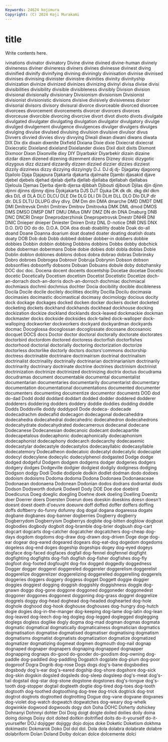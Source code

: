 ```yaml
---
Keywords: 24624 kojimura
Copyright: (C) 2024 Koji Murakami
---
```


# title

Write contents here.



ivinations divinator divinatory Divine divine divined divine-human
divinely divineness diviner divineress diviners divines divinesse divinest diving divinified
divinify divinifying divining diviningly divinisation divinise divinised divinises divinising divinister
divinistre divinities divinity divinityship divinization divinize divinized divinizes divinizing divinyl
divisa divise divisi divisibilities divisibility divisible divisibleness divisibly Division division
divisional divisionally divisionary Divisionism divisionism Divisionist divisionist divisionistic divisions divisive
divisively divisiveness divisor divisorial divisors divisory divisural divorce divorceable divorced
divorcee divorcees divorcement divorcements divorcer divorcers divorces divorceuse divorcible divorcing
divorcive divort divot divoto divots divulgate divulgated divulgater divulgating divulgation
divulgator divulgatory divulge divulged divulgement divulgence divulgences divulger divulgers divulges
divulging divulse divulsed divulsing divulsion divulsive divulsor divus Divvers divvied
divvies divvy divvying Diwali diwan diwani diwans diwata DIX Dix
dix dixain dixenite Dixfield Dixiana Dixie dixie Dixiecrat dixiecrat Dixiecratic
Dixieland dixieland Dixielander dixies Dixil dixit dixits Dixmont Dixmoor Dixon
Dixonville dixy DIY Diyarbakir Diyarbekir dizain dizaine dizdar dizen dizened
dizening dizenment dizens Dizney dizoic dizygotic dizygous dizz dizzard dizzardly
dizzen dizzied dizzier dizzies dizziest dizzily dizziness dizzy dizzying dizzyingly
D.J. DJ dj dj- Djagatay djagoong Djailolo Djaja Djajapura Djakarta
djakarta djalmaite Djambi djasakid djave djebel djebels djehad djelab djelfa
djellab djellaba djellabah djellabas Djeloula Djemas Djerba djerib djersa djibbah
Djibouti djibouti Djilas djin djinn djinni djinns djinny djins Djokjakarta
DJS DJT Djuka DK dk dk. dkg dkl dkm dks
D/L dl DLA DLC DLCU DLE Dle DLG DLI Dli
DLitt DLL DLO Dlo DLP dlr dlr. DLS DLTU DLUPG
dlvy dlvy. DM Dm dm DMA dmarche DMD DMDT DME
DMI Dmitrevsk Dmitri Dmitriev Dmitrov Dmitrovka DMK DML dmod DMOS
DMS DMSO DMSP DMT DMU DMus DMV DMZ DN dn
DNA Dnaburg DNB DNC DNCRI Dnepr Dneprodzerzhinsk Dnepropetrovsk Dnestr DNHR
DNI DNIC Dnieper dnieper Dniester Dniren Dnitz DNL D-notice DNR
DNS DNX D.O. D/O DO do do. D.O.A. DOA doa
doab doability doable Doak do-all doand Doane Doanna doarium doat
doated doater doating doatish doats doaty DOB Dob dob Dobb
dobbed dobber dobber-in dobbers dobbie dobbies Dobbin dobbin dobbing Dobbins
dobbins Dobbs dobby dobchick dobe doberman dobermans Dobie dobie dobies
dobl dobla doblas Doble Doblin doblon doblones doblons dobos dobra
dobrao dobras Dobrinsky Dobro dobroes Dobrogea Dobrovir Dobruja Dobrynin Dobson
dobson dobsonflies dobsonfly dobsons Dobuan Dobuans dobule doby dobzhansky DOC
doc doc. Docena docent docents docentship Docetae docetae Docetic docetic
Docetically Docetism docetism Docetist Docetistic Docetize doch-an-dorrach doch-an-dorris doch-an-dorroch dochmiac
dochmiacal dochmiasis dochmii dochmius dochter Docia docibility docible docibleness Docila
Docile docile docilely docilities docility Docilla Docilu docimasia docimasies docimastic
docimastical docimasy docimology docious docity dock dockage dockages docked docken
docker dockers docket docketed docketing dockets dockhand dockhands dockhead dockhouse
docking dockization dockize dockland docklands dock-leaved dockmackie dockman dockmaster docks
dockside docksides dock-tailed dock-walloper dock-walloping dockworker dockworkers dockyard dockyardman dockyards
docmac Docoglossa docoglossan docoglossate docosane docosanoic docquet DOCS docs Doctor
doctor doctoral doctorally doctorate doctorates doctorbird doctordom doctored doctoress doctorfish
doctorfishes doctorhood doctorial doctorially doctoring doctorization doctorize doctorless doctorlike doctorly
doctors doctors'commons doctorship doctress doctrinable doctrinaire doctrinairism doctrinal doctrinalism doctrinalist
doctrinality doctrinally doctrinarian doctrinarianism doctrinarily doctrinarity doctrinary doctrinate doctrine doctrines
doctrinism doctrinist doctrinization doctrinize doctrinized doctrinizing doctrix doctus docudrama docudramas
document documentable documental documentalist documentarian documentaries documentarily documentarist documentary documentation
documentational documentations documented documenter documenters documenting documentize documentor documents DOD
dod do-dad Dodd dodd doddard doddart dodded dodder doddered dodderer
dodderers doddering dodders doddery doddie doddies dodding doddle Dodds Doddsville
doddy doddypoll Dode dodeca- dodecade dodecadrachm dodecafid dodecagon dodecagonal dodecaheddra
dodecahedra dodecahedral dodecahedric dodecahedron dodecahedrons dodecahydrate dodecahydrated dodecamerous dodecanal dodecane
Dodecanese Dodecanesian dodecanoic dodecant dodecapartite dodecapetalous dodecaphonic dodecaphonically dodecaphonism dodecaphonist
dodecaphony dodecarch dodecarchy dodecasemic dodecastylar dodecastyle dodecastylos dodecasyllabic dodecasyllable dodecatemory
Dodecatheon dodecatoic dodecatyl dodecatylic dodecuplet dodecyl dodecylene dodecylic dodecylphenol dodgasted
Dodge dodge dodged dodgeful Dodgem dodgem dodgems dodger dodgeries dodgers
dodgery dodges Dodgeville dodgier dodgiest dodgily dodginess dodging Dodgson dodgy
Dodi Dodie dodipole dodkin dodlet dodman dodo dodoes dodoism dodoisms
Dodoma dodoma Dodona Dodonaea Dodonaeaceae Dodonaean dodonaena Dodonean Dodonian dodos
dodrans dodrantal dods Dodson Dodsworth dodunk Dodwell Dody DOE Doe
doe doebird Doedicurus Doeg doeglic doegling Doehne doek doeling Doelling
Doenitz doer Doerrer doers Doersten Doerun does doeskin doeskins doesn
doesn't doesnt doest doeth d'oeuvre doeuvre doff doffed doffer doffers
doffing doffs doftberry do-funny dofunny dog dogal dogana dogaressa dogate
dogbane dogbanes dog-banner dogberries Dogberry dogberry Dogberrydom Dogberryism Dogberrys dogbite
dog-bitten dogblow dogboat dogbodies dogbody dogbolt dog-bramble dog-brier dogbush dog-cart
dogcart dogcarts dog-catcher dogcatcher dogcatchers dog-cheap dog-days dogdom dogdoms dog-draw
dog-drawn dog-driven Doge doge dog-ear dogear dog-eared dogeared dogears dog-eat-dog
dogedom dogedoms dogeless dog-end doges dogeship dogeships dogey dog-eyed dogeys
dogface dog-faced dogfaces dogfall dog-fennel dogfennel dogfight dogfighting dogfights dog-fish
dogfish dog-fisher dogfishes dog-fly dogfoot dog-footed dogfought dog-fox dogged doggedly
doggedness Dogger dogger doggerel doggereled doggereler doggerelism doggerelist doggerelize doggerelizer
doggerelizing doggerelled doggerelling doggerels doggeries doggers doggery doggess dogget Doggett
doggie doggier doggies doggiest dogging doggish doggishly doggishness doggle dog-gnawn
doggo dog-gone doggone doggoned doggoneder doggonedest doggoner doggones doggonest doggoning
dog-grass doggrel doggrelize doggrels doggy dog-head doghead dog-headed doghearted dog-hole
doghole doghood dog-hook doghouse doghouses dog-hungry dog-hutch dogie dogies dog-in-the-manger
dog-keeping dog-lame dog-latin dog-lean dog-leaved dog-leech dog-leg dogleg dog-legged doglegged
doglegging doglegs dogless doglike dogly dogma dog-mad dogman dogmas dogmata
dogmatic dogmatical dogmatically dogmaticalness dogmatician dogmatics dogmatisation dogmatise dogmatised dogmatiser
dogmatising dogmatism dogmatisms dogmatist dogmatists dogmatization dogmatize dogmatized dogmatizer dogmatizing
dogmeat dogmen dogmouth dog-nail dognap dognaped dognaper dognapers dognaping dognapped
dognapper dognapping dognaps do-good do-gooder do-goodism dog-owning dog-paddle dog-paddled dog-paddling
Dogpatch dogplate dog-plum dog-poor dogproof Dogra Dogrib dog-rose Dogs dogs
dog's-bane dogsbodies dogsbody dog's-ear dog's-eared dogship dog-shore dogshore dog-sick dog-skin
dogskin dogsled dogsleds dog-sleep dogsleep dog's-meat dog's-tail dogstail dog-star dog-stone
dogstone dogstones dog's-tongue dog's-tooth dog-stopper dogtail dogteeth dogtie dog-tired dog-toes
dog-tooth dogtooth dog-toothed dogtoothing dog-tree dog-trick dogtrick dog-trot dogtrot dogtrots
dogtrotted dogtrotting Dogue dog-vane dogvane dogvanes dog-violet dog-watch dogwatch dogwatches
dog-weary dog-whelk dogwinkle dogwood dogwoods dogy doh Doha DOHC Doherty
dohickey Dohnanyi Dohnnyi dohter Doi Doig doigt doigte doiled doilies
doily doina doing doings Doisy doit doited doitkin doitrified doits
do-it-yourself do-it-yourselfer DOJ dojigger dojiggy dojo dojos doke Doketic Doketism
dokhma dokimastic Dokmarok Doko Dol dol dol. Dola dola dolabra
dolabrate dolabre dolabriform Dolan Doland Dolby dolcan dolce dolcemente dolci
